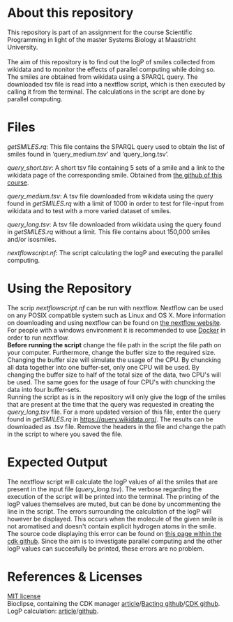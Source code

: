 # About this repository
This repository is part of an assignment for the course Scientific Programming in light of the master Systems Biology at Maastricht University. <br>
<br>
The aim of this repository is to find out the logP of smiles collected from wikidata and to monitor the effects of parallel computing while doing so. The smiles are obtained from wikidata using a SPARQL query. The downloaded tsv file is read into a nextflow script, which is then executed by calling it from the terminal. The calculations in the script are done by parallel computing.

# Files
_getSMILES.rq_: This file contains the SPARQL query used to obtain the list of smiles found in ‘query_medium.tsv’ and ‘query_long.tsv’.

_query_short.tsv_: A short tsv file containing 5 sets of a smile and a link to the wikidata page of the corresponding smile. Obtained from <a href="https://github.com/egonw/scientificProgramming/tree/master/assignment%203"> the github of this course</a>.

_query_medium.tsv_: A tsv file downloaded from wikidata using the query found in _getSMILES.rq_ with a limit of 1000 in order to test for file-input from wikidata and to test with a more varied dataset of smiles.

_query_long.tsv_: A tsv file downloaded from wikidata using the query found in _getSMILES.rq_ without a limit. This file contains about 150,000 smiles and/or isosmiles.

_nextflowscript.nf_: The script calculating the logP and executing the parallel computing.

# Using the Repository
The scrip _nextflowscript.nf_ can be run with nextflow. Nextflow can be used on any POSIX compatible system such as Linux and OS X. More information on downloading and using nextflow can be found on <a href="https://www.nextflow.io/">the nextflow website</a>. For people with a windows environment it is recommended to use <a href="https://www.docker.com/">Docker</a> in order to run nextflow.<br>
<b>Before running the script</b> change the file path in the script the file path on your computer. Furthermore, change the buffer size to the required size. Changing the buffer size will simulate the usage of the CPU. By chuncking all data together into one buffer-set, only one CPU will be used. By changing the buffer size to half of the total size of the data, two CPU's will be used. The same goes for the usage of four CPU's with chuncking the data into four buffer-sets.<br>
Running the script as is in the repository will only give the logp of the smiles that are present at the time that the query was requested in creating the _query_long.tsv_ file. For a more updated version of this file, enter the query found in _getSMILES.rq_ in <a href="https://query.wikidata.org/">https://query.wikidata.org/</a>. The results can be downloaded as .tsv file. Remove the headers in the file and change the path in the script to where you saved the file.

# Expected Output
The nextflow script will calculate the logP values of all the smiles that are present in the input file (_query_long.tsv_). The verbose regarding the execution of the script will be printed into the terminal. The printing of the logP values themselves are muted, but can be done by uncommenting the line in the script. The errors surrounding the calculation of the logP will however be displayed. This occurs when the molecule of the given smile is not aromatised and doesn't contain explicit hydrogen atoms in the smile. The source code displaying this error can be found on <a href="https://github.com/cdk/cdk/blob/master/descriptor/qsarmolecular/src/main/java/org/openscience/cdk/qsar/descriptors/molecular/JPlogPDescriptor.java"> this page within the cdk github</a>. Since the aim is to investigate parallel computing and the other logP values can succesfully be printed, these errors are no problem.

# References & Licenses
<a href="https://github.com/manonmichon/SP_Assignment3/blob/master/LICENSE"> MIT license </a><br>
Bioclipse, containing the CDK manager <a href="https://bmcbioinformatics.biomedcentral.com/articles/10.1186/1471-2105-10-397">article</a>/<a href="https://github.com/egonw/bacting">Bacting github</a>/<a href="https://github.com/cdk/cdk">CDK github</a>.<br>
LogP calculation: <a href="https://link.springer.com/article/10.1186/s13321-018-0316-5">article</a>/<a href="https://github.com/cdk/cdk/blob/master/descriptor/qsarmolecular/src/main/java/org/openscience/cdk/qsar/descriptors/molecular/JPlogPDescriptor.java">github</a>.
